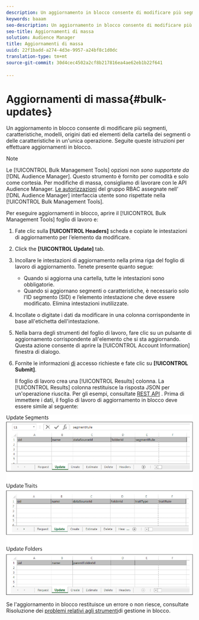 ```yaml
---
description: Un aggiornamento in blocco consente di modificare più segmenti, caratteristiche, modelli, origini dati ed elementi della cartella dei segmenti o delle caratteristiche in un'unica operazione. Seguite queste istruzioni per effettuare aggiornamenti in blocco.
keywords: baaam
seo-description: Un aggiornamento in blocco consente di modificare più segmenti, caratteristiche, modelli, origini dati ed elementi della cartella dei segmenti o delle caratteristiche in un'unica operazione. Seguite queste istruzioni per effettuare aggiornamenti in blocco.
seo-title: Aggiornamenti di massa
solution: Audience Manager
title: Aggiornamenti di massa
uuid: 22f1badd-a274-4d3e-9957-a24bf8c1d0dc
translation-type: tm+mt
source-git-commit: 30d4cec4502a2cf8b217816ea4ae62eb1b22f641

---
```



# Aggiornamenti di massa{#bulk-updates}

Un aggiornamento in blocco consente di modificare più segmenti, caratteristiche, modelli, origini dati ed elementi della cartella dei segmenti o delle caratteristiche in un'unica operazione. Seguite queste istruzioni per effettuare aggiornamenti in blocco.

<!-- 

t_bulk_updates.xml

 -->

>[!NOTE]
>
>Le [!UICONTROL Bulk Management Tools] opzioni non *sono supportate da* [!DNL Audience Manager]. Questo strumento è fornito per comodità e solo come cortesia. Per modifiche di massa, consigliamo di lavorare con le API [](../../api/rest-api-main/aam-api-getting-started.md) Audience Manager. [Le autorizzazioni](../../features/administration/administration-overview.md) del gruppo RBAC assegnate nell’ [!DNL Audience Manager] interfaccia utente sono rispettate nella [!UICONTROL Bulk Management Tools].

Per eseguire aggiornamenti in blocco, aprire il [!UICONTROL Bulk Management Tools] foglio di lavoro e:

1. Fate clic sulla **[!UICONTROL Headers]** scheda e copiate le intestazioni di aggiornamento per l’elemento da modificare.
1. Click the **[!UICONTROL Update]** tab.
1. Incollare le intestazioni di aggiornamento nella prima riga del foglio di lavoro di aggiornamento. Tenete presente quanto segue:

   * Quando si aggiorna una cartella, tutte le intestazioni sono obbligatorie.
   * Quando si aggiornano segmenti o caratteristiche, è necessario solo l’ID segmento (SID) e l’elemento intestazione che deve essere modificato. Elimina intestazioni inutilizzate.

1. Incollate o digitate i dati da modificare in una colonna corrispondente in base all'etichetta dell'intestazione.
1. Nella barra degli strumenti del foglio di lavoro, fare clic su un pulsante di aggiornamento corrispondente all'elemento che si sta aggiornando.
Questa azione consente di aprire la [!UICONTROL Account Information] finestra di dialogo.

1. Fornite le informazioni [di](../../reference/bulk-management-tools/bulk-management-intro.md#auth-reqs) accesso richieste e fate clic su **[!UICONTROL Submit]**.

   Il foglio di lavoro crea una [!UICONTROL Results] colonna. La [!UICONTROL Results] colonna restituisce la risposta JSON per un'operazione riuscita. Per gli esempi, consultate [REST API](../../api/rest-api-main/rest-api-main.md) . Prima di immettere i dati, il foglio di lavoro di aggiornamento in blocco deve essere simile al seguente:

![](assets/update.png)

Se l'aggiornamento in blocco restituisce un errore o non riesce, consultate Risoluzione dei [problemi relativi agli strumenti](../../reference/bulk-management-tools/bulk-troubleshooting.md)di gestione in blocco.
